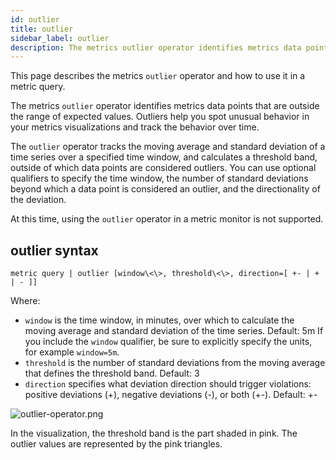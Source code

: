 ```yaml
---
id: outlier
title: outlier
sidebar_label: outlier
description: The metrics outlier operator identifies metrics data points that are outside the range of expected values.
---
```



This page describes the metrics `outlier` operator and how to use it in a metric query.

The metrics `outlier` operator identifies metrics data points that are outside the range of expected values. Outliers help you spot unusual behavior in your metrics visualizations and track the behavior over time.

The `outlier` operator tracks the moving average and standard deviation of a time series over a specified time window, and calculates a threshold band, outside of which data points are considered outliers. You can use optional qualifiers to specify the time window, the number of standard deviations beyond which a data point is considered an outlier, and the directionality of the deviation.

At this time, using the `outlier` operator in a metric monitor is not supported.

## outlier syntax

`metric query | outlier [window\<\>, threshold\<\>, direction=[ +- | + | - ]]`

Where:

* `window` is the time window, in minutes, over which to calculate the moving average and standard deviation of the time series. Default: 5m If you include the `window` qualifier, be sure to explicitly specify the units, for example `window=5m`.
* `threshold` is the number of standard deviations from the moving average that defines the threshold band. Default: 3
* `direction` specifies what deviation direction should trigger violations: positive deviations (+), negative deviations (-), or both (+-). Default: +-

![outlier-operator.png](/img/metrics/outlier-operator.png)

In the visualization, the threshold band is the part shaded in pink. The outlier values are represented by the pink triangles.
